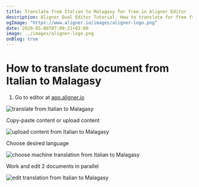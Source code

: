 ```yaml
---
title: Translate from Italian to Malagasy for free in Aligner Editor
description: Aligner Dual Editor Tutorial. How to translate for free from Italian to Malagasy. Aligner is multilingual document management platform. 
ogImage: "https://www.aligner.io/images/aligner-logo.png"
date: 2020-05-06T07:09:21+03:00
image: ../images/aligner-logo.png
onBlog: true
---
```


# How to translate document from Italian to Malagasy

1. Go to editor at [app.aligner.io](https://app.aligner.io "Aligner App web page")

![translate from Italian to Malagasy](../aligner-blank-editor.png "translate from Italian to Malagasy")

Copy-paste content or upload content

![upload content from Italian to Malagasy](../aligner-uploaded-document.png "upload content from Italian to Malagasy")

Choose desired language

![choose machine translation from Italian to Malagasy](../aligner-language-dropdown.png "choose machine translation from Italian to Malagasy")

Work and edit 2 documents in parallel

![edit translation from Italian to Malagasy](../aligner-double-sitded-editor.png "edit translation from Italian to Malagasy")

